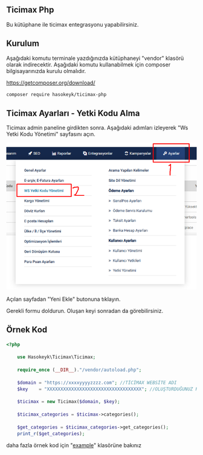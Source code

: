 ## Ticimax Php
Bu kütüphane ile ticimax entegrasyonu yapabilirsiniz.

## Kurulum
Aşağıdaki komutu terminale yazdığınızda kütüphaneyi "vendor" klasörü olarak indirecektir. Aşağıdaki komutu kullanabilmek için composer bilgisayarınızda kurulu olmalıdır.

https://getcomposer.org/download/

```sh
composer require hasokeyk/ticimax-php
```

## Ticimax Ayarları - Yetki Kodu Alma
Ticimax admin paneline girdikten sonra. Aşağıdaki adımları izleyerek "Ws Yetki Kodu Yönetimi" sayfasını açın.

![assets/img/img.png](assets/img/img.png)

Açılan sayfadan "Yeni Ekle" butonuna tıklayın.

Gerekli formu doldurun. Oluşan keyi sonradan da görebilirsiniz.

## Örnek Kod

```php
<?php

	use Hasokeyk\Ticimax\Ticimax;

	require_once (__DIR__)."/vendor/autoload.php";

	$domain = "https://xxxxyyyyzzzz.com"; //TİCİMAX WEBSİTE ADI
	$key    = "XXXXXXXXXXXXXXXXXXXXXXXXXXXXXXXXXXX"; //OLUŞTURDUĞUNUZ KEY

	$ticimax = new Ticimax($domain, $key);

	$ticimax_categories = $ticimax->categories();

	$get_categories = $ticimax_categories->get_categories();
	print_r($get_categories);
```

daha fazla örnek kod için "[example](https://github.com/Hasokeyk/ticimax-php/tree/main/example])" klasörüne bakınız